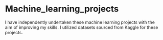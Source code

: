 # Machine_learning_projects
 I have independently undertaken these machine learning projects with the aim of improving my skills. I utilized datasets sourced from Kaggle for these projects.
